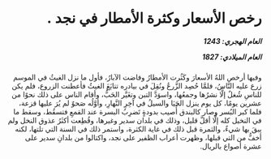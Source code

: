 <h1 dir="rtl">رخص الأسعار وكثرة الأمطار في نجد .</h1>

<h5 dir="rtl">العام الهجري:  1243

العام الميلادي: 1827

</h5>

<p dir="rtl">وفيها أرخص اللهُ الأسعارَ وكَثُرت الأمطارُ وفاضت الآبارُ، فأول ما نزل الغيثُ في الموسم زرع عليه النَّاسُ، فلمَّا حُصِد الزَّرعُ ونُقِلَ في بيادره تتابَعَ الغيثُ فأعطنت الزروع، فلم يكن للناسِ شُغلٌ إلَّا نشرُها وجمعُها، واسوَدَّ التبن وتغَيَّر الحَبُّ، وأقام الناس على ذلك نحوًا من عشرين يومًا، كل يوم ينزل الحَيَا والسيلُ في آخِرِ النَّهارِ، وأوَّلُه صَحوٌ لم يُرَ عليها قزعة، فلما كبر البُسر وصار كالبندق أُصيب بدودةٍ تَضرِبُ البسرة عند القمعِ فتسقُط، وسقط ما في النخيل كله إلَّا أقلَّ قليل، وذلك في بلدان سدير وغيرها، وقُطِعت أكثَرُ عذوق النخل ولم يبقَ بها شيءٌ، والثمرة قبل ذلك في غاية الكثرة، واستمر ذلك في السنة التي تلتها، لكنه أخفُّ من التي قبلها، وظهرت أعراب الظفير على نجد، واكتالوا من بلدانِ سدير على عشرة أصواع بالريال.</p></br>
